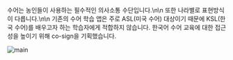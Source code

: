 수어는 농인들이 사용하는 필수적인 의사소통 수단입니다.\n\n
또한 나라별로 표현방식이 다릅니다.\n\n
기존의 수어 학습 앱은 주로 ASL(미국 수어) 대상이기 때문에
KSL(한국 수어)를 배우고자 하는 학습자에게 적합하지 않습니다.
한국어 수어 교육에 대한 접근성을 높이기 위해 co-sign을 기획했습니다.

<img src="https://github.com/dahyeon777/co-sign/assets/168621121/1093dceb-d63f-4b67-87cd-0e0e05c2dc72" alt="main">


